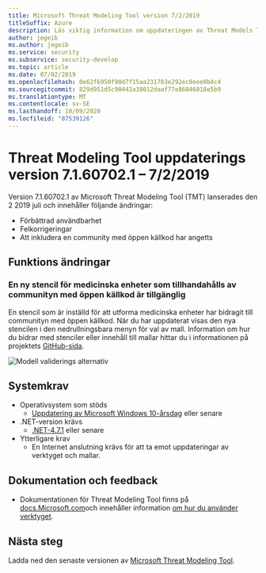 ```yaml
---
title: Microsoft Threat Modeling Tool version 7/2/2019
titleSuffix: Azure
description: Läs viktig information om uppdateringen av Threat Models Tool som publicerades den 7/2/2019. Anteckningarna innehåller förbättringar av hjälpmedel och fel korrigeringar.
author: jegeib
ms.author: jegeib
ms.service: security
ms.subservice: security-develop
ms.topic: article
ms.date: 07/02/2019
ms.openlocfilehash: 0e62f6950f90d7f15aa231783e292ec8eee0b4c4
ms.sourcegitcommit: 829d951d5c90442a38012daaf77e86046018e5b9
ms.translationtype: MT
ms.contentlocale: sv-SE
ms.lasthandoff: 10/09/2020
ms.locfileid: "87539126"
---
```

# <a name="threat-modeling-tool-update-release-71607021---722019"></a>Threat Modeling Tool uppdaterings version 7.1.60702.1 – 7/2/2019

Version 7.1.60702.1 av Microsoft Threat Modeling Tool (TMT) lanserades den 2 2019 juli och innehåller följande ändringar:

- Förbättrad användbarhet
- Felkorrigeringar
- Att inkludera en community med öppen källkod har angetts

## <a name="feature-changes"></a>Funktions ändringar

### <a name="a-new-medical-devices-stencil-set-provided-by-the-open-source-community-is-available"></a>En ny stencil för medicinska enheter som tillhandahålls av communityn med öppen källkod är tillgänglig

En stencil som är inställd för att utforma medicinska enheter har bidragit till communityn med öppen källkod. När du har uppdaterat visas den nya stencilen i den nedrullningsbara menyn för val av mall. Information om hur du bidrar med stenciler eller innehåll till mallar hittar du i informationen på projektets [GitHub-sida](https://github.com/Microsoft/threat-modeling-templates).

![Modell validerings alternativ](./media/threat-modeling-tool-releases-71607021/tmt-template-selection.png)

## <a name="system-requirements"></a>Systemkrav

- Operativsystem som stöds
  - [Uppdatering av Microsoft Windows 10-årsdag](https://blogs.windows.com/windowsexperience/2016/08/02/how-to-get-the-windows-10-anniversary-update/#HTkoK5Zdv0g2F2Zq.97) eller senare
- .NET-version krävs
  - [.NET-4.7.1](https://go.microsoft.com/fwlink/?LinkId=863262) eller senare
- Ytterligare krav
  - En Internet anslutning krävs för att ta emot uppdateringar av verktyget och mallar.

## <a name="documentation-and-feedback"></a>Dokumentation och feedback

- Dokumentationen för Threat Modeling Tool finns på [docs.Microsoft.com](threat-modeling-tool.md)och innehåller information [om hur du använder verktyget](threat-modeling-tool-getting-started.md).

## <a name="next-steps"></a>Nästa steg

Ladda ned den senaste versionen av [Microsoft Threat Modeling Tool](https://aka.ms/threatmodelingtool).
